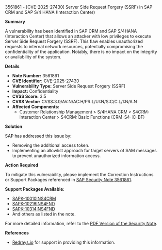 3561861 - [CVE-2025-27430] Server Side Request Forgery (SSRF) in SAP CRM and SAP S/4 HANA (Interaction Center)

**Summary**

A vulnerability has been identified in SAP CRM and SAP S/4HANA (Interaction Center) that allows an attacker with low privileges to execute Server Side Request Forgery (SSRF). This flaw enables unauthorized requests to internal network resources, potentially compromising the confidentiality of the application. Notably, there is no impact on the integrity or availability of the system.

**Details**
- **Note Number:** 3561861
- **CVE Identifier:** CVE-2025-27430
- **Vulnerability Type:** Server Side Request Forgery (SSRF)
- **Impact:** Confidentiality
- **CVSS Score:** 3.5
- **CVSS Vector:** CVSS:3.0/AV:N/AC:H/PR:L/UI:N/S:C/C:L/I:N/A:N
- **Affected Components:**
  - Customer Relationship Management > S/4HANA CRM > S4CRM: Interaction Center > S4CRM: Basic Functions (CRM-S4-IC-BF)
  
**Solution**

SAP has addressed this issue by:
- Removing the additional access token.
- Implementing an allowlist approach for target servers of SAM messages to prevent unauthorized information access.

**Action Required**

To mitigate this vulnerability, please implement the Correction Instructions or Support Packages referenced in [SAP Security Note 3561861](https://me.sap.com/notes/3561861).

**Support Packages Available:**
- [SAPK-10010INS4CRM](https://me.sap.com/supportpackage/SAPK-10010INS4CRM)
- [SAPK-10216INS4FND](https://me.sap.com/supportpackage/SAPK-10216INS4FND)
- [SAPK-10314INS4FND](https://me.sap.com/supportpackage/SAPK-10314INS4FND)
- And others as listed in the note.

For more detailed information, refer to the [PDF Version of the Security Note](https://me.sap.com/sap/support/sfm/notes/print/0003561861?language=en-US&token=F0A384A855747CBEF038C082204AC9AC).

**References**
- [Redrays.io](https://redrays.io) for support in providing this information.